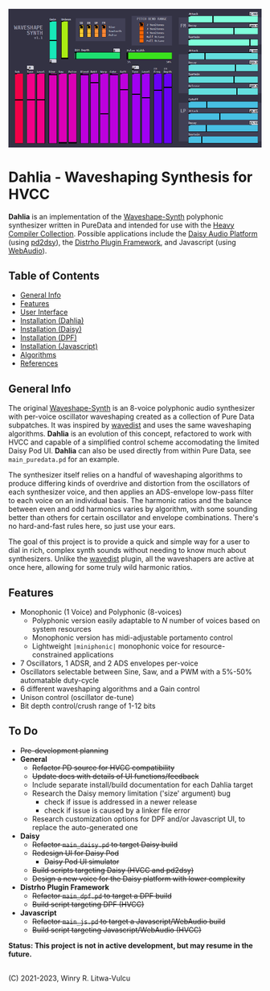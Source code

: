 ![User Interface](docs/img/controls-modern.png)

# Dahlia - Waveshaping Synthesis for HVCC

**Dahlia** is an implementation of the [Waveshape-Synth](https://github.com/vulcu/waveshape-synth) polyphonic synthesizer written in PureData and intended for use with the [Heavy Compiler Collection](https://github.com/Wasted-Audio/hvcc). Possible applications include the [Daisy Audio Platform](https://www.electro-smith.com/daisy) (using [pd2dsy](https://github.com/electro-smith/pd2dsy)), the [Distrho Plugin Framework](https://github.com/DISTRHO/DPF), and Javascript (using [WebAudio](https://developer.mozilla.org/en-US/docs/Web/API/Web_Audio_API)).

## Table of Contents

* [General Info](#general-info)
* [Features](#features)
* [User Interface](/docs/01.ui-configurations.md#dahlia-user-interface-configurations)
* [Installation (Dahlia)](/docs/02.1.setup.dahlia.md#installation--setup-dahlia-python--hvcc)
* [Installation (Daisy)](/docs/02.2.setup.daisy.md#installation--setup-daisy)
* [Installation (DPF)](/docs/02.3.setup.dpf.md#installation--setup-distrho-plugin-framework)
* [Installation (Javascript)](/docs/02.4.setup.javascript.md#installation--setup-distrho-plugin-framework)
* [Algorithms](/docs/03.algorithms.md)
* [References](/docs/04.references.md)

## General Info

The original [Waveshape-Synth](https://github.com/vulcu/waveshape-synth) is an 8-voice polyphonic audio synthesizer with per-voice oscillator waveshaping created as a collection of Pure Data subpatches. It was inspired by [wavedist](https://github.com/vulcu/wavedist) and uses the same waveshaping algorithms. **Dahlia** is an evolution of this concept, refactored to work with HVCC and capable of a simplified control scheme accomodating the limited Daisy Pod UI. **Dahlia** can also be used directly from within Pure Data, see `main_puredata.pd` for an example.

The synthesizer itself relies on a handful of waveshaping algorithms to produce differing kinds of overdrive and distortion from the oscillators of each synthesizer voice, and then applies an ADS-envelope low-pass filter to each voice on an individual basis. The harmonic ratios and the balance between even and odd harmonics varies by algorithm, with some sounding better than others for certain oscillator and envelope combinations. There's no hard-and-fast rules here, so just use your ears.

The goal of this project is to provide a quick and simple way for a user to dial in rich, complex synth sounds without needing to know much about synthesizers. Unlike the [wavedist](https://github.com/vulcu/wavedist) plugin, all the waveshapers are active at once here, allowing for some truly wild harmonic ratios.

## Features

* Monophonic (1 Voice) and Polyphonic (8-voices)
  * Polyphonic version easily adaptable to _N_ number of voices based on system resources
  * Monophonic version has midi-adjustable portamento control
  * Lightweight `|miniphonic|` monophonic voice for resource-constrained applications
* 7 Oscillators, 1 ADSR, and 2 ADS envelopes per-voice
* Oscillators selectable between Sine, Saw, and a PWM with a 5%-50% automatable duty-cycle
* 6 different waveshaping algorithms and a Gain control
* Unison control (oscillator de-tune)
* Bit depth control/crush range of 1-12 bits

## To Do

* ~~Pre-development planning~~
* **General**
  * ~~Refactor PD source for HVCC compatibility~~
  * ~~Update docs with details of UI functions/feedback~~
  * Include separate install/build documentation for each Dahlia target
  * Research the Daisy memory limitation ('size' argument) bug
    * check if issue is addressed in a newer release
    * check if issue is caused by a linker file error
  * Research customization options for DPF and/or Javascript UI, to replace the auto-generated one
* **Daisy**
  * ~~Refactor `main_daisy.pd` to target Daisy build~~
  * ~~Redesign UI for Daisy Pod~~
    * ~~Daisy Pod UI simulator~~
  * ~~Build scripts targeting Daisy (HVCC and pd2dsy)~~
  * ~~Design a new voice for the Daisy platform with lower complexity~~
* **Distrho Plugin Framework**
  * ~~Refactor `main_dpf.pd` to target a DPF build~~
  * ~~Build script targeting DPF (HVCC)~~
* **Javascript**
  * ~~Refactor `main_js.pd` to target a Javascript/WebAudio build~~
  * ~~Build script targeting Javascript/WebAudio (HVCC)~~

**Status: This project is not in active development, but may resume in the future.**

<br>
(C) 2021-2023, Winry R. Litwa-Vulcu
